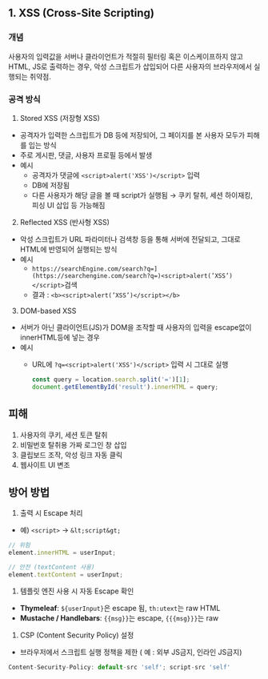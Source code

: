 ## 1. XSS (Cross-Site Scripting)

### 개념

사용자의 입력값을 서버나 클라이언트가 적절히 필터링 혹은 이스케이프하지 않고 HTML, JS로 출력하는 경우, 악성 스크립트가 삽입되어 다른 사용자의 브라우저에서 실행되는 취약점.

### 공격 방식

1. Stored XSS (저장형 XSS)

- 공격자가 입력한 스크립트가 DB 등에 저장되어, 그 페이지를 본 사용자 모두가 피해를 입는 방식
- 주로 게시판, 댓글, 사용자 프로필 등에서 발생
- 예시
    - 공격자가 댓글에 `<script>alert('XSS')</script>` 입력
    - DB에 저장됨
    - 다른 사용자가 해당 글을 볼 때 script가 실행됨 → 쿠키 탈취, 세션 하이재킹, 피싱 UI 삽입 등 가능해짐

2. Reflected XSS (반사형 XSS)

- 악성 스크립트가 URL 파라미터나 검색창 등을 통해 서버에 전달되고, 그대로 HTML에 반영되어 실행되는 방식
- 예시
    - `https://searchEngine.com/search?q=](https://searchengine.com/search?q=)<script>alert(’XSS’)</script>`검색
    - 결과 : `<b><script>alert(’XSS’)</script></b>`

3. DOM-based XSS

- 서버가 아닌 클라이언트(JS)가 DOM을 조작할 때 사용자의 입력을 escape없이 innerHTML등에 넣는 경우
- 예시
    - URL에 `?q=<script>alert('XSS')</script>` 입력 시 그대로 실행
        
        ```js
        const query = location.search.split('=')[1];
        document.getElementById('result').innerHTML = query;
        ```
        

## 피해

1. 사용자의 쿠키, 세션 토큰 탈취
2. 비밀번호 탈취용 가짜 로그인 창 삽입
3. 클립보드 조작, 악성 링크 자동 클릭
4. 웹사이트 UI 변조

## 방어 방법

1. 출력 시 Escape 처리

- 예) `<script>` → `&lt;script&gt;`
```js
// 위험
element.innerHTML = userInput;

// 안전 (textContent 사용)
element.textContent = userInput;
```

1. 템플릿 엔진 사용 시 자동 Escape 확인

- **Thymeleaf**: `${userInput}`은 escape 됨, `th:utext`는 raw HTML
- **Mustache / Handlebars**: `{{msg}}`는 escape, `{{{msg}}}`는 raw

1. CSP (Content Security Policy) 설정

- 브라우저에서 스크립트 실행 정책을 제한 ( 예 : 외부 JS금지, 인라인 JS금지)

```js
Content-Security-Policy: default-src 'self'; script-src 'self'
```